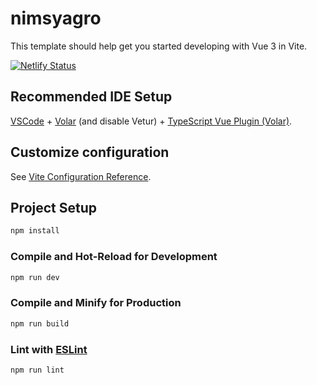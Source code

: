 # nimsyagro

This template should help get you started developing with Vue 3 in Vite.

[![Netlify Status](https://api.netlify.com/api/v1/badges/4d004c6e-0f85-4968-bfd5-9c5a51835915/deploy-status)](https://app.netlify.com/sites/nimsyagro/deploys)

## Recommended IDE Setup

[VSCode](https://code.visualstudio.com/) + [Volar](https://marketplace.visualstudio.com/items?itemName=Vue.volar) (and disable Vetur) + [TypeScript Vue Plugin (Volar)](https://marketplace.visualstudio.com/items?itemName=Vue.vscode-typescript-vue-plugin).

## Customize configuration

See [Vite Configuration Reference](https://vitejs.dev/config/).

## Project Setup

```sh
npm install
```

### Compile and Hot-Reload for Development

```sh
npm run dev
```

### Compile and Minify for Production

```sh
npm run build
```

### Lint with [ESLint](https://eslint.org/)

```sh
npm run lint
```
